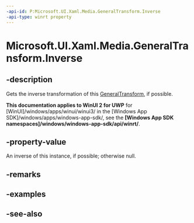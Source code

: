 ```yaml
---
-api-id: P:Microsoft.UI.Xaml.Media.GeneralTransform.Inverse
-api-type: winrt property
---
```


<!-- Property syntax
public Windows.UI.Xaml.Media.GeneralTransform Inverse { get; }
-->

# Microsoft.UI.Xaml.Media.GeneralTransform.Inverse

## -description
Gets the inverse transformation of this [GeneralTransform](generaltransform.md), if possible.

**This documentation applies to WinUI 2 for UWP** for [WinUI]/windows/apps/winui/winui3/ in the [Windows App SDK]/windows/apps/windows-app-sdk/, see the **[Windows App SDK namespaces]/windows/windows-app-sdk/api/winrt/**.

## -property-value
An inverse of this instance, if possible; otherwise null.

## -remarks

## -examples

## -see-also
